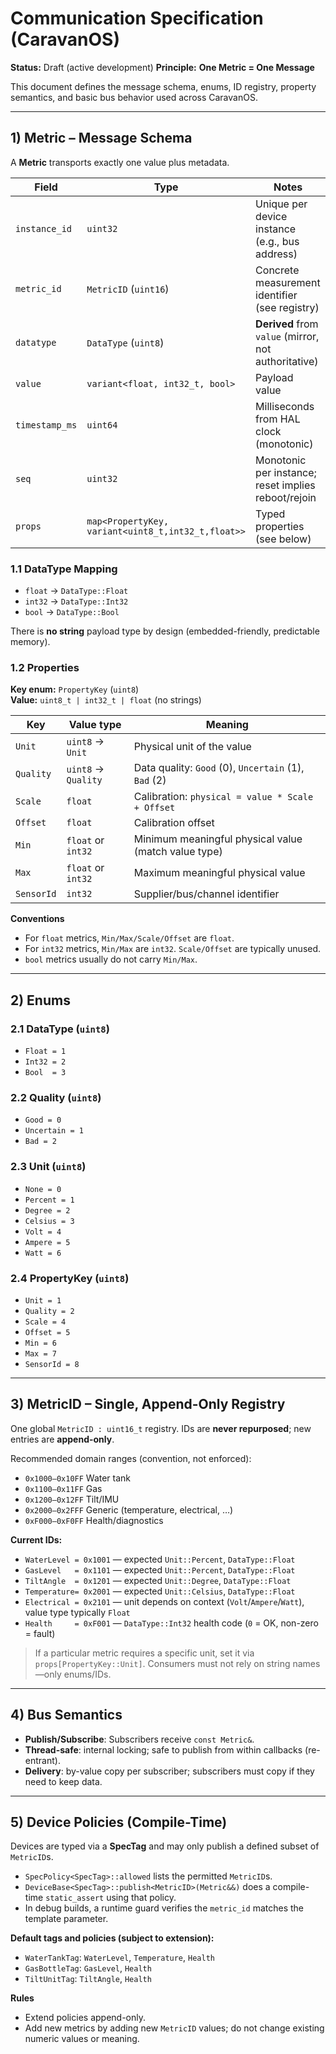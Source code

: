 # Communication Specification (CaravanOS)

**Status:** Draft (active development)
**Principle:** **One Metric = One Message**

This document defines the message schema, enums, ID registry, property semantics, and basic bus behavior used across CaravanOS.

---

## 1) Metric – Message Schema

A **Metric** transports exactly one value plus metadata.

| Field          | Type                                   | Notes |
|----------------|----------------------------------------|-------|
| `instance_id`  | `uint32`                               | Unique per device instance (e.g., bus address) |
| `metric_id`    | `MetricID` (`uint16`)                  | Concrete measurement identifier (see registry) |
| `datatype`     | `DataType` (`uint8`)                   | **Derived** from `value` (mirror, not authoritative) |
| `value`        | `variant<float, int32_t, bool>`        | Payload value |
| `timestamp_ms` | `uint64`                               | Milliseconds from HAL clock (monotonic) |
| `seq`          | `uint32`                               | Monotonic per instance; reset implies reboot/rejoin |
| `props`        | `map<PropertyKey, variant<uint8_t,int32_t,float>>` | Typed properties (see below) |

### 1.1 DataType Mapping
- `float`  → `DataType::Float`
- `int32`  → `DataType::Int32`
- `bool`   → `DataType::Bool`

There is **no string** payload type by design (embedded-friendly, predictable memory).

### 1.2 Properties

**Key enum:** `PropertyKey` (`uint8`)  
**Value:** `uint8_t | int32_t | float` (no strings)

| Key        | Value type             | Meaning |
|------------|------------------------|---------|
| `Unit`     | `uint8` → `Unit`       | Physical unit of the value |
| `Quality`  | `uint8` → `Quality`    | Data quality: `Good` (0), `Uncertain` (1), `Bad` (2) |
| `Scale`    | `float`                | Calibration: `physical = value * Scale + Offset` |
| `Offset`   | `float`                | Calibration offset |
| `Min`      | `float` or `int32`     | Minimum meaningful physical value (match value type) |
| `Max`      | `float` or `int32`     | Maximum meaningful physical value |
| `SensorId` | `int32`                | Supplier/bus/channel identifier |

**Conventions**
- For `float` metrics, `Min/Max/Scale/Offset` are `float`.
- For `int32` metrics, `Min/Max` are `int32`. `Scale/Offset` are typically unused.
- `bool` metrics usually do not carry `Min/Max`.

---

## 2) Enums

### 2.1 DataType (`uint8`)
- `Float = 1`
- `Int32 = 2`
- `Bool  = 3`

### 2.2 Quality (`uint8`)
- `Good = 0`
- `Uncertain = 1`
- `Bad = 2`

### 2.3 Unit (`uint8`)
- `None = 0`
- `Percent = 1`
- `Degree = 2`
- `Celsius = 3`
- `Volt = 4`
- `Ampere = 5`
- `Watt = 6`

### 2.4 PropertyKey (`uint8`)
- `Unit = 1`
- `Quality = 2`
- `Scale = 4`
- `Offset = 5`
- `Min = 6`
- `Max = 7`
- `SensorId = 8`

---

## 3) MetricID – Single, Append-Only Registry

One global `MetricID : uint16_t` registry. IDs are **never repurposed**; new entries are **append-only**.

Recommended domain ranges (convention, not enforced):
- `0x1000–0x10FF` Water tank
- `0x1100–0x11FF` Gas
- `0x1200–0x12FF` Tilt/IMU
- `0x2000–0x2FFF` Generic (temperature, electrical, …)
- `0xF000–0xF0FF` Health/diagnostics

**Current IDs:**
- `WaterLevel = 0x1001`  — expected `Unit::Percent`, `DataType::Float`
- `GasLevel   = 0x1101`  — expected `Unit::Percent`, `DataType::Float`
- `TiltAngle  = 0x1201`  — expected `Unit::Degree`,  `DataType::Float`
- `Temperature= 0x2001`  — expected `Unit::Celsius`, `DataType::Float`
- `Electrical = 0x2101`  — unit depends on context (`Volt`/`Ampere`/`Watt`), value type typically `Float`
- `Health     = 0xF001`  — `DataType::Int32` health code (`0` = OK, non-zero = fault)

> If a particular metric requires a specific unit, set it via `props[PropertyKey::Unit]`. Consumers must not rely on string names—only enums/IDs.

---

## 4) Bus Semantics

- **Publish/Subscribe**: Subscribers receive `const Metric&`.
- **Thread-safe**: internal locking; safe to publish from within callbacks (re-entrant).
- **Delivery**: by-value copy per subscriber; subscribers must copy if they need to keep data.

---

## 5) Device Policies (Compile-Time)

Devices are typed via a **SpecTag** and may only publish a defined subset of `MetricID`s.

- `SpecPolicy<SpecTag>::allowed` lists the permitted `MetricID`s.
- `DeviceBase<SpecTag>::publish<MetricID>(Metric&&)` does a compile-time `static_assert` using that policy.
- In debug builds, a runtime guard verifies the `metric_id` matches the template parameter.

**Default tags and policies (subject to extension):**
- `WaterTankTag`: `WaterLevel`, `Temperature`, `Health`
- `GasBottleTag`: `GasLevel`, `Health`
- `TiltUnitTag`:  `TiltAngle`, `Health`

**Rules**
- Extend policies append-only.
- Add new metrics by adding new `MetricID` values; do not change existing numeric values or meaning.
